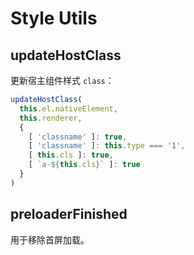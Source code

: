 # Style Utils

## updateHostClass

更新宿主组件样式 `class`：

```typescript
updateHostClass(
  this.el.nativeElement,
  this.renderer,
  {
    [ 'classname' ]: true,
    [ 'classname' ]: this.type === '1',
    [ this.cls ]: true,
    [ `a-${this.cls}` ]: true
  }
)
```

## preloaderFinished

用于移除首屏加载。
